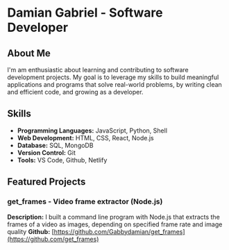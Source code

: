 # Damian Gabriel - Software Developer

## About Me

I'm am enthusiastic about learning and contributing to software development projects. My goal is to leverage my skills to build meaningful applications and programs that solve real-world problems, by writing clean and efficient code, and growing as a developer.

## Skills

- **Programming Languages:** JavaScript, Python, Shell
- **Web Development:** HTML, CSS, React, Node.js
- **Database:** SQL, MongoDB
- **Version Control:** Git
- **Tools:** VS Code, Github, Netlify

## Featured Projects

### get_frames - Video frame extractor (Node.js)

**Description:** I built a command line program with Node.js that extracts the frames of a video as images, depending on specified frame rate and image quality
**Github:** [https://github.com/Gabbydamian/get_frames](https://github.com/get_frames)
